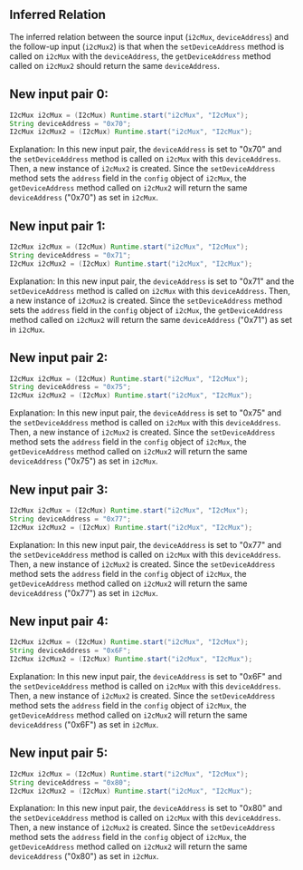 ## Inferred Relation
The inferred relation between the source input (`i2cMux`, `deviceAddress`) and the follow-up input (`i2cMux2`) is that when the `setDeviceAddress` method is called on `i2cMux` with the `deviceAddress`, the `getDeviceAddress` method called on `i2cMux2` should return the same `deviceAddress`.

## New input pair 0:
```java
I2cMux i2cMux = (I2cMux) Runtime.start("i2cMux", "I2cMux");
String deviceAddress = "0x70";
I2cMux i2cMux2 = (I2cMux) Runtime.start("i2cMux", "I2cMux");
```
Explanation: In this new input pair, the `deviceAddress` is set to "0x70" and the `setDeviceAddress` method is called on `i2cMux` with this `deviceAddress`. Then, a new instance of `i2cMux2` is created. Since the `setDeviceAddress` method sets the `address` field in the `config` object of `i2cMux`, the `getDeviceAddress` method called on `i2cMux2` will return the same `deviceAddress` ("0x70") as set in `i2cMux`.

## New input pair 1:
```java
I2cMux i2cMux = (I2cMux) Runtime.start("i2cMux", "I2cMux");
String deviceAddress = "0x71";
I2cMux i2cMux2 = (I2cMux) Runtime.start("i2cMux", "I2cMux");
```
Explanation: In this new input pair, the `deviceAddress` is set to "0x71" and the `setDeviceAddress` method is called on `i2cMux` with this `deviceAddress`. Then, a new instance of `i2cMux2` is created. Since the `setDeviceAddress` method sets the `address` field in the `config` object of `i2cMux`, the `getDeviceAddress` method called on `i2cMux2` will return the same `deviceAddress` ("0x71") as set in `i2cMux`.

## New input pair 2:
```java
I2cMux i2cMux = (I2cMux) Runtime.start("i2cMux", "I2cMux");
String deviceAddress = "0x75";
I2cMux i2cMux2 = (I2cMux) Runtime.start("i2cMux", "I2cMux");
```
Explanation: In this new input pair, the `deviceAddress` is set to "0x75" and the `setDeviceAddress` method is called on `i2cMux` with this `deviceAddress`. Then, a new instance of `i2cMux2` is created. Since the `setDeviceAddress` method sets the `address` field in the `config` object of `i2cMux`, the `getDeviceAddress` method called on `i2cMux2` will return the same `deviceAddress` ("0x75") as set in `i2cMux`.

## New input pair 3:
```java
I2cMux i2cMux = (I2cMux) Runtime.start("i2cMux", "I2cMux");
String deviceAddress = "0x77";
I2cMux i2cMux2 = (I2cMux) Runtime.start("i2cMux", "I2cMux");
```
Explanation: In this new input pair, the `deviceAddress` is set to "0x77" and the `setDeviceAddress` method is called on `i2cMux` with this `deviceAddress`. Then, a new instance of `i2cMux2` is created. Since the `setDeviceAddress` method sets the `address` field in the `config` object of `i2cMux`, the `getDeviceAddress` method called on `i2cMux2` will return the same `deviceAddress` ("0x77") as set in `i2cMux`.

## New input pair 4:
```java
I2cMux i2cMux = (I2cMux) Runtime.start("i2cMux", "I2cMux");
String deviceAddress = "0x6F";
I2cMux i2cMux2 = (I2cMux) Runtime.start("i2cMux", "I2cMux");
```
Explanation: In this new input pair, the `deviceAddress` is set to "0x6F" and the `setDeviceAddress` method is called on `i2cMux` with this `deviceAddress`. Then, a new instance of `i2cMux2` is created. Since the `setDeviceAddress` method sets the `address` field in the `config` object of `i2cMux`, the `getDeviceAddress` method called on `i2cMux2` will return the same `deviceAddress` ("0x6F") as set in `i2cMux`.

## New input pair 5:
```java
I2cMux i2cMux = (I2cMux) Runtime.start("i2cMux", "I2cMux");
String deviceAddress = "0x80";
I2cMux i2cMux2 = (I2cMux) Runtime.start("i2cMux", "I2cMux");
```
Explanation: In this new input pair, the `deviceAddress` is set to "0x80" and the `setDeviceAddress` method is called on `i2cMux` with this `deviceAddress`. Then, a new instance of `i2cMux2` is created. Since the `setDeviceAddress` method sets the `address` field in the `config` object of `i2cMux`, the `getDeviceAddress` method called on `i2cMux2` will return the same `deviceAddress` ("0x80") as set in `i2cMux`.